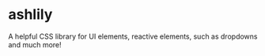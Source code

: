 # ashlily
A helpful CSS library for UI elements, reactive elements, such as dropdowns and much more!
